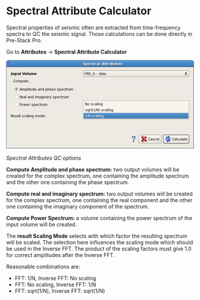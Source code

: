 # Spectral Attribute Calculator

Spectral properties of seismic often are extracted from time-frequency spectra to QC the seismic signal. Those calculations can be done directly in Pre-Stack Pro.

Go to **Attributes** → **Spectral Attribute Calculator**

![](../../.gitbook/assets/010_attributes.png)

_Spectral Attributes QC options_

**Compute Amplitude and phase spectrum:** two output volumes will be created for the complex spectrum, one containing the amplitude spectrum and the other one containing the phase spectrum.

**Compute real and imaginary spectrum:** two output volumes will be created for the complex spectrum, one containing the real component and the other one containing the imaginary component of the spectrum.

**Compute Power Spectrum:** a volume containing the power spectrum of the input volume will be created.

The **result Scaling Mode** selects with which factor the resulting spectrum will be scaled. The selection here influences the scaling mode which should be used in the Inverse FFT. The product of the scaling factors must give 1.0 for correct amplitudes after the Inverse FFT.

Reasonable combinations are:

* FFT: 1/N, Inverse FFT: No scaling
* FFT: No scaling, Inverse FFT: 1/N
* FFT: sqrt\(1/N\), Inverse FFT: sqrt\(1/N\)

